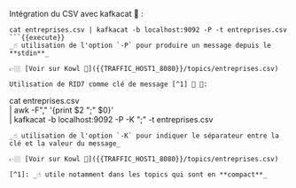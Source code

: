 Intégration du CSV avec kafkacat 🚀 : 
```
cat entreprises.csv | kafkacat -b localhost:9092 -P -t entreprises.csv
```{{execute}}
_☝️ utilisation de l'option `-P` pour produire un message depuis le **stdin**_

👉🏼 [Voir sur Kowl 🤩]({{TRAFFIC_HOST1_8080}}/topics/entreprises.csv)

Utilisation de RID7 comme clé de message [^1] 🚀 🚀:
```
cat entreprises.csv \
   | awk -F"," '{print $2 ";" $0}' \
   | kafkacat -b localhost:9092 -P -K ";" -t entreprises.csv
```{{execute}}
_☝️ utilisation de l'option `-K` pour indiquer le séparateur entre la clé et la valeur du message_

👉🏼 [Voir sur Kowl 🤩]({{TRAFFIC_HOST1_8080}}/topics/entreprises.csv)

[^1]: _☝️ utile notamment dans les topics qui sont en **compact**_